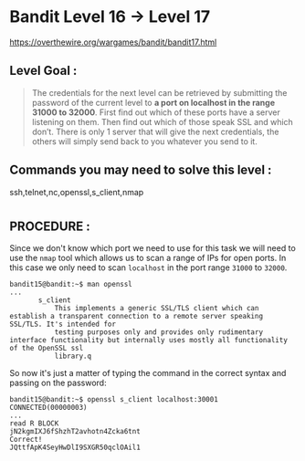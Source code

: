 # Bandit Level 16 -> Level 17 #

https://overthewire.org/wargames/bandit/bandit17.html

## Level Goal : ##
>The credentials for the next level can be retrieved by submitting the password of the current level to **a port on localhost in the range 31000 to 32000**. First find out which of these ports have a server listening on them. Then find out which of those speak SSL and which don’t. There is only 1 server that will give the next credentials, the others will simply send back to you whatever you send to it.



## Commands you may need to solve this level : ##
ssh,telnet,nc,openssl,s_client,nmap

#  
## PROCEDURE : ##

Since we don't know which port we need to use for this task we will need to use the `nmap` tool which allows us to scan a range of IPs for open ports.  In this case we only need to scan `localhost` in the port range `31000` to `32000`.

```console
bandit15@bandit:~$ man openssl
...
       s_client
           This implements a generic SSL/TLS client which can establish a transparent connection to a remote server speaking SSL/TLS. It's intended for
           testing purposes only and provides only rudimentary interface functionality but internally uses mostly all functionality of the OpenSSL ssl
           library.q
```

So now it's just a matter of typing the command in the correct syntax and passing on the password:

```console
bandit15@bandit:~$ openssl s_client localhost:30001
CONNECTED(00000003)
...
read R BLOCK
jN2kgmIXJ6fShzhT2avhotn4Zcka6tnt
Correct!
JQttfApK4SeyHwDlI9SXGR50qclOAil1
```

